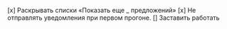[x] Раскрывать списки «Показать еще \_ предложений»
[x] Не отправлять уведомления при первом прогоне.
[] Заставить работать
